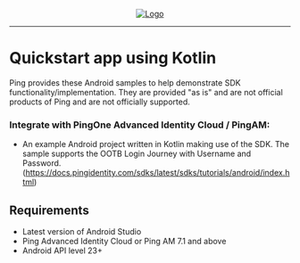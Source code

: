 <p align="center">
  <a href="https://github.com/ForgeRock/sdk-sample-apps">
    <img src="https://cdn.forgerock.com/logo/interim/Logo-PingIdentity-ForgeRock-Hor-FullColor.svg" alt="Logo">
  </a>
  <hr/>
</p>

# Quickstart app using Kotlin

Ping provides these Android samples to help demonstrate SDK functionality/implementation. They are provided "as is" and are not official products of Ping and are not officially supported.

### Integrate with PingOne Advanced Identity Cloud / PingAM:

- An example Android project written in Kotlin making use of the SDK. The sample supports the OOTB Login Journey with Username and Password. (https://docs.pingidentity.com/sdks/latest/sdks/tutorials/android/index.html)


## Requirements

- Latest version of Android Studio
- Ping Advanced Identity Cloud or Ping AM 7.1 and above
- Android API level 23+
